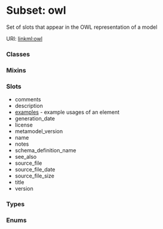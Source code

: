 
# Subset: owl


Set of slots that appear in the OWL representation of a model

URI: [linkml:owl](https://w3id.org/linkml/owl)


### Classes


### Mixins


### Slots

 * comments
 * description
 * [examples](examples.md) - example usages of an element
 * generation_date
 * license
 * metamodel_version
 * name
 * notes
 * schema_definition_name
 * see_also
 * source_file
 * source_file_date
 * source_file_size
 * title
 * version

### Types


### Enums

